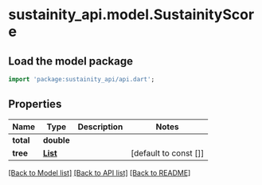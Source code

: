 # sustainity_api.model.SustainityScore

## Load the model package
```dart
import 'package:sustainity_api/api.dart';
```

## Properties
Name | Type | Description | Notes
------------ | ------------- | ------------- | -------------
**total** | **double** |  | 
**tree** | [**List<SustainityScoreBranch>**](SustainityScoreBranch.md) |  | [default to const []]

[[Back to Model list]](../README.md#documentation-for-models) [[Back to API list]](../README.md#documentation-for-api-endpoints) [[Back to README]](../README.md)


